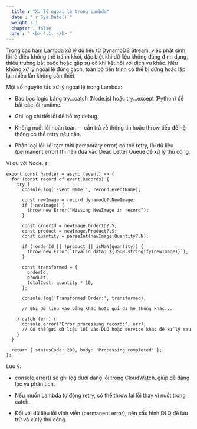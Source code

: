 ```yaml
---
  title : "Xử lý ngoại lệ trong Lambda"
  date : "`r Sys.Date()`"
  weight : 1
  chapter : false
  pre : " <b> 4.1. </b> "
---
```



Trong các hàm Lambda xử lý dữ liệu từ DynamoDB Stream, việc phát sinh lỗi là điều không thể tránh khỏi, đặc biệt khi dữ liệu không đúng định dạng, thiếu trường bắt buộc hoặc gặp sự cố khi kết nối với dịch vụ khác. Nếu không xử lý ngoại lệ đúng cách, toàn bộ tiến trình có thể bị dừng hoặc lặp lại nhiều lần không cần thiết.

Một số nguyên tắc xử lý ngoại lệ trong Lambda:

+ Bao bọc logic bằng try...catch (Node.js) hoặc try...except (Python) để bắt các lỗi runtime.

+ Ghi log chi tiết lỗi để hỗ trợ debug.

+ Không nuốt lỗi hoàn toàn — cần trả về thông tin hoặc throw tiếp để hệ thống có thể retry nếu cần.

+ Phân loại lỗi: lỗi tạm thời (temporary error) có thể retry, lỗi dữ liệu (permanent error) thì nên đưa vào Dead Letter Queue để xử lý thủ công.

Ví dụ với Node.js:
```
export const handler = async (event) => {
  for (const record of event.Records) {
    try {
      console.log('Event Name:', record.eventName);

      const newImage = record.dynamodb?.NewImage;
      if (!newImage) {
        throw new Error("Missing NewImage in record");
      }

      const orderId = newImage.OrderID?.S;
      const product = newImage.Product?.S;
      const quantity = parseInt(newImage.Quantity?.N);

      if (!orderId || !product || isNaN(quantity)) {
        throw new Error(`Invalid data: ${JSON.stringify(newImage)}`);
      }

      const transformed = {
        orderId,
        product,
        totalCost: quantity * 10,
      };

      console.log('Transformed Order:', transformed);

      // Ghi dữ liệu vào bảng khác hoặc gửi đi hệ thống khác...
      
    } catch (err) {
      console.error("Error processing record:", err);
      // Có thể gửi dữ liệu lỗi vào DLQ hoặc service khác để xử lý sau
    }
  }

  return { statusCode: 200, body: 'Processing completed' };
};

```
Lưu ý:

+ console.error() sẽ ghi log dưới dạng lỗi trong CloudWatch, giúp dễ dàng lọc và phân tích.

+ Nếu muốn Lambda tự động retry, có thể throw lại lỗi thay vì nuốt trong catch.

+ Đối với dữ liệu lỗi vĩnh viễn (permanent error), nên cấu hình DLQ để lưu trữ và xử lý thủ công.